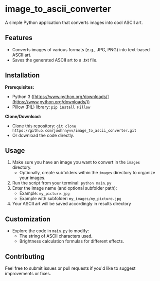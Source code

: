 # image_to_ascii_converter

A simple Python application that converts images into cool ASCII art.

## Features

* Converts images of various formats (e.g., JPG, PNG) into text-based ASCII art.
* Saves the generated ASCII art to a .txt file.

## Installation

**Prerequisites:**

* Python 3 ([https://www.python.org/downloads/](https://www.python.org/downloads/))
* Pillow (PIL) library: `pip install Pillow`

**Clone/Download:**

* Clone this repository: `git clone https://github.com/joohnnyvv/image_to_ascii_converter.git`
* Or download the code directly.

## Usage

1. Make sure you have an image you want to convert in the `images` directory.
   * Optionally, create subfolders within the `images` directory to organize your images. 
2. Run the script from your terminal: `python main.py`
3. Enter the image name (and optional subfolder path):
   * Example: `my_picture.jpg`
   * Example with subfolder: `my_images/my_picture.jpg`
4. Your ASCII art will be saved accordingly in results directory  

## Customization

* Explore the code in `main.py` to modify:
   * The string of ASCII characters used.
   * Brightness calculation formulas for different effects. 

## Contributing

Feel free to submit issues or pull requests if you'd like to suggest improvements or fixes. 
